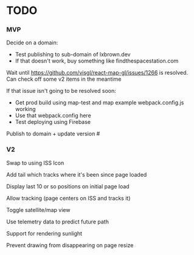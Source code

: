 # TODO

### MVP
Decide on a domain:
* Test publishing to sub-domain of lxbrown.dev
* If that doesn't work, buy something like findthespacestation.com

Wait until https://github.com/visgl/react-map-gl/issues/1266 is resolved. Can check off some v2 items in the meantime

If that issue isn't going to be resolved soon:
* Get prod build using map-test and map example webpack.config.js working
* Use that webpack.config here
* Test deploying using Firebase

Publish to domain + update version #

### V2
Swap to using ISS Icon

Add tail which tracks where it's been since page loaded

Display last 10 or so positions on initial page load

Allow tracking (page centers on ISS and tracks it)

Toggle satellite/map view

Use telemetry data to predict future path

Support for rendering sunlight

Prevent drawing from disappearing on page resize